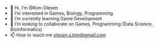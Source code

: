 - 👋 Hi, I’m @Kim-Olesen
- 👀 I’m interested in Games, Biology, Programming
- 🌱 I’m currently learning Game Development
- 💞️ I’m looking to collaborate on Games, Programming (Data Science, Bioinformatics)
- 📫 How to reach me olesen.s.kim@gmail.com

<!---
Kim-Olesen/Kim-Olesen is a ✨ special ✨ repository because its `README.md` (this file) appears on your GitHub profile.
You can click the Preview link to take a look at your changes.
--->
